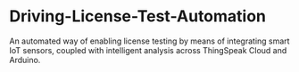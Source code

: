 # Driving-License-Test-Automation
An automated way of enabling license testing by means of integrating smart IoT sensors, coupled with intelligent analysis across ThingSpeak Cloud and Arduino.
